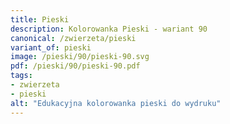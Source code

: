 ```yaml
---
title: Pieski
description: Kolorowanka Pieski - wariant 90
canonical: /zwierzeta/pieski
variant_of: pieski
image: /pieski/90/pieski-90.svg
pdf: /pieski/90/pieski-90.pdf
tags:
- zwierzeta
- pieski
alt: "Edukacyjna kolorowanka pieski do wydruku"
---
```

